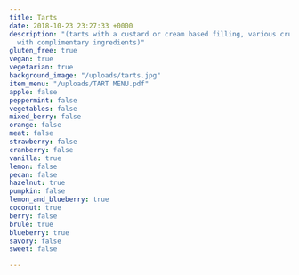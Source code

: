 ```yaml
---
title: Tarts
date: 2018-10-23 23:27:33 +0000
description: "(tarts with a custard or cream based filling, various crusts, garnished
  with complimentary ingredients)"
gluten_free: true
vegan: true
vegetarian: true
background_image: "/uploads/tarts.jpg"
item_menu: "/uploads/TART MENU.pdf"
apple: false
peppermint: false
vegetables: false
mixed_berry: false
orange: false
meat: false
strawberry: false
cranberry: false
vanilla: true
lemon: false
pecan: false
hazelnut: true
pumpkin: false
lemon_and_blueberry: true
coconut: true
berry: false
brule: true
blueberry: true
savory: false
sweet: false

---
```

